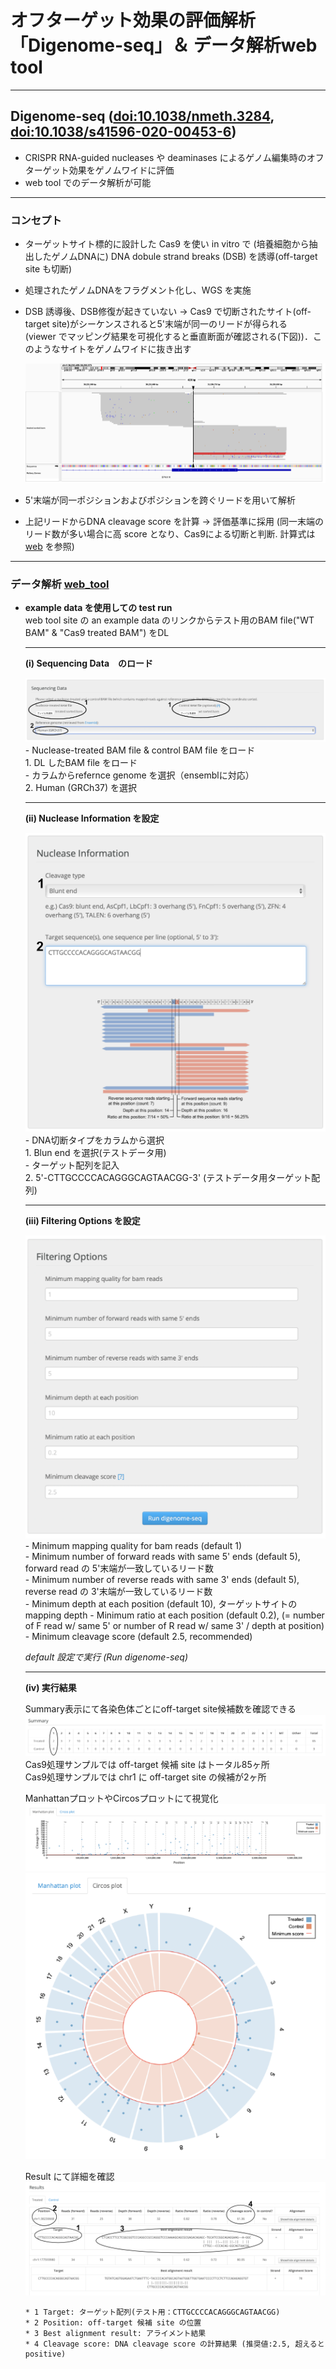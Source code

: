 # オフターゲット効果の評価解析「Digenome-seq」＆ データ解析web tool  
***  
## Digenome-seq ([doi:10.1038/nmeth.3284], [doi:10.1038/s41596-020-00453-6])
[doi:10.1038/nmeth.3284]:https://doi.org/10.1038/nmeth.3284
[doi:10.1038/s41596-020-00453-6]:https://doi.org/10.1038/s41596-020-00453-6  
  - CRISPR RNA-guided nucleases や deaminases によるゲノム編集時のオフターゲット効果をゲノムワイドに評価  
  - web tool でのデータ解析が可能
***
  ### コンセプト  
  * ターゲットサイト標的に設計した Cas9 を使い in vitro で (培養細胞から抽出したゲノムDNAに) DNA dobule strand breaks (DSB) を誘導(off-target site も切断)  
  * 処理されたゲノムDNAをフラグメント化し、WGS を実施  
  * DSB 誘導後、DSB修復が起きていない -> Cas9 で切断されたサイト(off-target site)がシーケンスされると5'末端が同一のリードが得られる　(viewer でマッピング結果を可視化すると垂直断面が確認される(下図))．このようなサイトをゲノムワイドに抜き出す  
  
    ![](2022-09-06-20-30-55.png)
  * 5'末端が同一ポジションおよびポジションを跨ぐリードを用いて解析  
  * 上記リードからDNA cleavage score を計算 -> 評価基準に採用 (同一末端のリード数が多い場合に高 score となり、Cas9による切断と判断. 計算式は [web](http://www.rgenome.net/digenome-js/help#example) を参照)  
***  
  ### データ解析 [web_tool]
  [web_tool]:http://www.rgenome.net/digenome-js/#!  
  * **example data を使用しての test run**  
    web tool site の an example data のリンクからテスト用のBAM file("WT BAM" & "Cas9 treated BAM") をDL  
    *** 
    **(i) Sequencing Data　のロード**  
      
      ![](2022-09-07-14-09-51.png)  
        - Nuclease-treated BAM file & control BAM file をロード  
        1. DL したBAM file をロード  
        - カラムからrefernce genome を選択（ensemblに対応）  
        2. Human (GRCh37) を選択  
          
    ***        
    **(ii) Nuclease Information を設定**  
      
    ![](2022-09-07-14-12-59.png)  
        - DNA切断タイプをカラムから選択  
        1. Blun end を選択(テストデータ用)  
        - ターゲット配列を記入  
        2. 5'-CTTGCCCCACAGGGCAGTAACGG-3' (テストデータ用ターゲット配列)  

    ***      
    **(iii) Filtering Options を設定**  
      
    ![](2022-09-07-14-13-57.png)  
        - Minimum mapping quality for bam reads (default 1)  
        - Minimum number of forward reads with same 5' ends (default 5), forward read の 5'末端が一致しているリード数  
        - Minimum number of reverse reads with same 3' ends (default 5), reverse read の 3'末端が一致しているリード数  
        - Minimum depth at each position (default 10), ターゲットサイトのmapping depth 
        - Minimum ratio at each position (default 0.2), (= number of F read w/ same 5' or number of R read w/ same 3' / depth at position) 
        - Minimum cleavage score (default 2.5, recommended)  
          
      *default 設定で実行 (Run digenome-seq)*  
          
    ***        
    **(iv) 実行結果**  
      
      Summary表示にて各染色体ごとにoff-target site候補数を確認できる  
    ![](2022-09-06-20-31-21.png)  
          Cas9処理サンプルでは off-target 候補 site はトータル85ヶ所  
          Cas9処理サンプルでは chr1 に off-target site の候補が2ヶ所  
            
      ManhattanプロットやCircosプロットにて視覚化  
    ![](2022-09-06-20-31-44.png) ![](2022-09-06-20-31-58.png)  
      
      Result にて詳細を確認  
    ![](2022-09-06-20-32-17.png)  
  
        * 1 Target: ターゲット配列(テスト用：CTTGCCCCACAGGGCAGTAACGG)  
        * 2 Position: off-target 候補 site の位置  
        * 3 Best alignment result: アライメント結果  
        * 4 Cleavage score: DNA cleavage score の計算結果 (推奨値:2.5, 超えるとpositive)  
  
  
